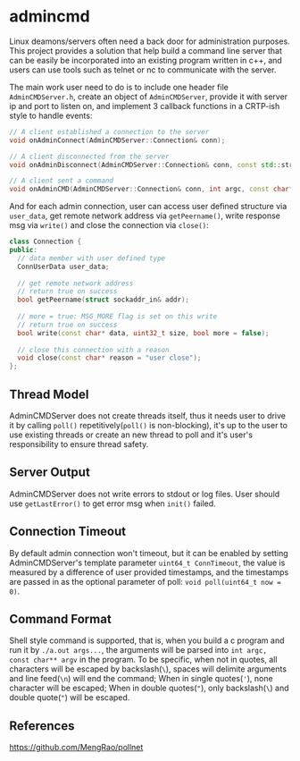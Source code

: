 # admincmd
Linux deamons/servers often need a back door for administration purposes. This project provides a solution that help build a command line server that can be easily be incorporated into an existing program written in c++, and users can use tools such as telnet or nc to communicate with the server.

The main work user need to do is to include one header file `AdminCMDServer.h`, create an object of `AdminCMDServer`, provide it with server ip and port to listen on, and implement 3 callback functions in a CRTP-ish style to handle events:

```c++
// A client established a connection to the server
void onAdminConnect(AdminCMDServer::Connection& conn);

// A client disconnected from the server
void onAdminDisconnect(AdminCMDServer::Connection& conn, const std::string& error);

// A client sent a command
void onAdminCMD(AdminCMDServer::Connection& conn, int argc, const char** argv);
```
And for each admin connection, user can access user defined structure via `user_data`, get remote network address via `getPeername()`, write response msg via `write()` and close the connection via `close()`:

```c++
class Connection {
public:
  // data member with user defined type
  ConnUserData user_data;
  
  // get remote network address
  // return true on success
  bool getPeername(struct sockaddr_in& addr);
  
  // more = true: MSG_MORE flag is set on this write
  // return true on success
  bool write(const char* data, uint32_t size, bool more = false);
  
  // close this connection with a reason
  void close(const char* reason = "user close");
};
```

## Thread Model
AdminCMDServer does not create threads itself, thus it needs user to drive it by calling `poll()` repetitively(`poll()` is non-blocking), it's up to the user to use existing threads or create an new thread to poll and it's user's responsibility to ensure thread safety.

## Server Output
AdminCMDServer does not write errors to stdout or log files. User should use `getLastError()` to get error msg when `init()` failed.

## Connection Timeout
By default admin connection won't timeout, but it can be enabled by setting AdminCMDServer's template parameter `uint64_t ConnTimeout`,
the value is measured by a difference of user provided timestamps, and the timestamps are passed in as the optional parameter of poll: `void poll(uint64_t now = 0)`.

## Command Format
Shell style command is supported, that is, when you build a c program and run it by `./a.out args...`, the arguments will be parsed into `int argc, const char** argv` in the program. To be specific, when not in quotes, all characters will be escaped by backslash(`\`), spaces will delimite arguments and line feed(`\n`) will end the command; When in single quotes(`'`), none character will be escaped; When in double quotes(`"`), only backslash(`\`) and double quote(`"`) will be escaped.

## References
https://github.com/MengRao/pollnet
